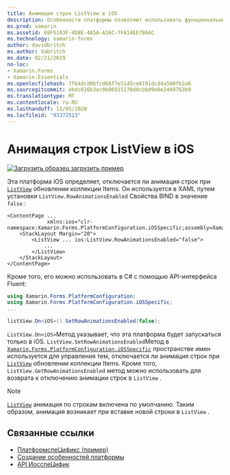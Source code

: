 ```yaml
---
title: Анимация строк ListView в iOS
description: Особенности платформы позволяют использовать функциональные возможности, доступные только на определенной платформе, без реализации пользовательских модулей подготовки отчетов или эффектов. В этой статье объясняется, как использовать особенности платформы iOS, которые определяют, отключаются ли анимации строк при обновлении коллекции элементов ListView.
ms.prod: xamarin
ms.assetid: E8F5103F-4D8E-4A5A-A16C-7FA14EE786AC
ms.technology: xamarin-forms
author: davidbritch
ms.author: dabritch
ms.date: 02/21/2019
no-loc:
- Xamarin.Forms
- Xamarin.Essentials
ms.openlocfilehash: 7f64dcd0bfcd68f7e5145ce8191dcd4a580fb2a6
ms.sourcegitcommit: ebdc016b3ec0b06915170d0cbbd9e0e2469763b9
ms.translationtype: MT
ms.contentlocale: ru-RU
ms.lasthandoff: 11/05/2020
ms.locfileid: "93372513"
---
```

# <a name="listview-row-animations-on-ios"></a>Анимация строк ListView в iOS

[![Загрузить образец](~/media/shared/download.png) загрузить пример](/samples/xamarin/xamarin-forms-samples/userinterface-platformspecifics)

Эта платформа iOS определяет, отключается ли анимация строк при [`ListView`](xref:Xamarin.Forms.ListView) обновлении коллекции Items. Он используется в XAML путем установки `ListView.RowAnimationsEnabled` Свойства BIND в значение `false` :

```xaml
<ContentPage ...
             xmlns:ios="clr-namespace:Xamarin.Forms.PlatformConfiguration.iOSSpecific;assembly=Xamarin.Forms.Core">
    <StackLayout Margin="20">
        <ListView ... ios:ListView.RowAnimationsEnabled="false">
            ...
        </ListView>
    </StackLayout>
</ContentPage>
```

Кроме того, его можно использовать в C# с помощью API-интерфейса Fluent:

```csharp
using Xamarin.Forms.PlatformConfiguration;
using Xamarin.Forms.PlatformConfiguration.iOSSpecific;
...

listView.On<iOS>().SetRowAnimationsEnabled(false);
```

`ListView.On<iOS>`Метод указывает, что эта платформа будет запускаться только в iOS. `ListView.SetRowAnimationsEnabled`Метод в [`Xamarin.Forms.PlatformConfiguration.iOSSpecific`](xref:Xamarin.Forms.PlatformConfiguration.iOSSpecific) пространстве имен используется для управления тем, отключается ли анимация строк при [`ListView`](xref:Xamarin.Forms.ListView) обновлении коллекции Items. Кроме того, `ListView.GetRowAnimationsEnabled` метод можно использовать для возврата к отключению анимации строк в `ListView` .

> [!NOTE]
> [`ListView`](xref:Xamarin.Forms.ListView) анимация по строкам включена по умолчанию. Таким образом, анимация возникает при вставке новой строки в `ListView` .

## <a name="related-links"></a>Связанные ссылки

- [ПлатформспеЦификс (пример)](/samples/xamarin/xamarin-forms-samples/userinterface-platformspecifics)
- [Создание особенностей платформы](~/xamarin-forms/platform/platform-specifics/index.md#creating-platform-specifics)
- [API ИосспеЦифик](xref:Xamarin.Forms.PlatformConfiguration.iOSSpecific)